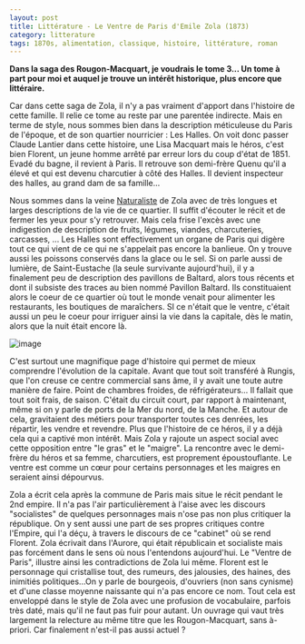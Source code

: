 ```yaml
---
layout: post
title: Littérature - Le Ventre de Paris d'Emile Zola (1873)
category: litterature
tags: 1870s, alimentation, classique, histoire, littérature, roman
---
```

**Dans la saga des Rougon-Macquart, je voudrais le tome 3... Un tome à part pour moi et auquel je trouve un intérêt historique, plus encore que littéraire.**

Car dans cette saga de Zola, il n'y a pas vraiment d'apport dans l'histoire de cette famille. Il relie ce tome au reste par une parentée indirecte. Mais en terme de style, nous sommes bien dans la description méticuleuse du Paris de l'époque, et de son quartier nourricier : Les Halles. On voit donc passer Claude Lantier dans cette histoire, une Lisa Macquart mais le héros, c'est bien Florent, un jeune homme arrêté par erreur lors du coup d'état de 1851. Evadé du bagne, il revient à Paris. Il retrouve son demi-frère Quenu qu'il a élevé et qui est devenu charcutier à côté des Halles. Il devient inspecteur des halles, au grand dam de sa famille...

Nous sommes dans la veine <a href="https://fr.wikipedia.org/wiki/Naturalisme_(littérature)">Naturaliste</a> de Zola avec de très longues et larges descriptions de la vie de ce quartier. Il suffit d'écouter le récit et de fermer les yeux pour s'y retrouver. Mais cela frise l'excès avec une indigestion de description de fruits, légumes, viandes, charcuteries, carcasses, ... Les Halles sont effectivement un organe de Paris qui digère tout ce qui vient de ce qui ne s'appelait pas encore la banlieue. On y trouve aussi les poissons conservés dans la glace ou le sel. Si on parle aussi de lumière, de Saint-Eustache (la seule survivante aujourd'hui), il y a finalement peu de description des pavillons de Baltard, alors tous récents et dont il subsiste des traces au bien nommé Pavillon Baltard. Ils constituaient alors le coeur de ce quartier où tout le monde venait pour alimenter les restaurants, les boutiques de maraîchers. SI ce n'était que le ventre, c'était aussi un peu le coeur pour irriguer ainsi la vie dans la capitale, dès le matin, alors que la nuit était encore là.

![image](https://filedn.eu/llqi9IBxlYouGRXYG2xlROb/img/2019/ventreparis.jpg)

C'est surtout une magnifique page d'histoire qui permet de mieux comprendre l'évolution de la capitale. Avant que tout soit transféré à Rungis, que l'on creuse ce centre commercial sans âme, il y avait une toute autre manière de faire. Point de chambres froides, de réfrigérateurs... Il fallait que tout soit frais, de saison. C'était du circuit court, par rapport à maintenant, même si on y parle de ports de la Mer du nord, de la Manche. Et autour de cela, gravitaient des métiers pour transporter toutes ces denrées, les répartir, les vendre et revendre. Plus que l'histoire de ce héros, il y a déjà cela qui a captivé mon intérêt. Mais Zola y rajoute un aspect social avec cette opposition entre "le gras" et le "maigre". La rencontre avec le demi-frère du héros et sa femme, charcutiers, est proprement époustouflante. Le ventre est comme un cœur pour certains personnages et les maigres en seraient ainsi dépourvus.

Zola a écrit cela après la commune de Paris mais situe le récit pendant le 2nd empire. Il n'a pas l'air particulièrement à l'aise avec les discours "socialistes" de quelques personnages mais n'ose pas non plus critiquer la république. On y sent aussi une part de ses propres critiques contre l'Empire, qui l'a déçu, à travers le discours de ce "cabinet" où se rend Florent. Zola écrivait dans l'Aurore, qui était républicain et socialiste mais pas forcément dans le sens où nous l'entendons aujourd'hui. Le "Ventre de Paris", illustre ainsi les contradictions de Zola lui même. Florent est le personnage qui cristallise tout, des rumeurs, des jalousies, des haines, des inimitiés politiques...On y parle de bourgeois, d'ouvriers (non sans cynisme) et d'une classe moyenne naissante qui n'a pas encore ce nom. Tout cela est enveloppé dans le style de Zola avec une profusion de vocabulaire, parfois très daté, mais qu'il ne faut pas fuir pour autant. Un ouvrage qui vaut très largement la relecture au même titre que les Rougon-Macquart, sans à-priori. Car finalement n'est-il pas aussi actuel ?
